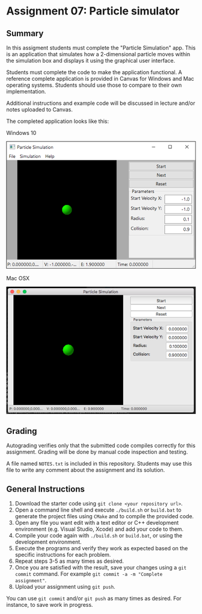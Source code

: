 # Assignment 07: Particle simulator

## Summary

In this assigment students must complete the "Particle Simulation" app. This
is an application that simulates how a 2-dimensional particle moves within the 
simulation box and displays it using the graphical user interface.

Students must complete the code to make the application functional. A reference
complete application is provided in Canvas for Windows and Mac operating 
systems. Students should use those to compare to their own implementation.

Additional instructions and example code will be discussed in lecture and/or
notes uploaded to Canvas.

The completed application looks like this:

Windows 10

![particle_app_win](images/particle_app_win.png "particle_app_win")

Mac OSX

![particle_app_mac](images/particle_app_mac.png "particle_app_mac")


## Grading

Autograding verifies only that the submitted code compiles correctly for this
assignment. Grading will be done by manual code inspection and testing.

A file named `NOTES.txt` is included in this repository. Students may use
this file to write any comment about the assignment and its solution.

## General Instructions
 1. Download the starter code using `git clone <your repository url>`.
 2. Open a command line shell and execute `./build.sh` or `build.bat` to 
 generate the project files using `CMake` and to compile the provided code.
 3. Open any file you want edit with a text editor or C++ development 
 environment (e.g. Visual Studio, Xcode) and add your code to them.
 4. Compile your code again with `./build.sh` or `build.bat`, or using the 
 development environment.
 5. Execute the programs and verify they work as expected based on the 
 specific instructions for each problem.
 6. Repeat steps 3-5 as many times as desired.
 7. Once you are satisfied with the result, save your changes using a 
 `git commit` command. For example `git commit -a -m "Complete assignment"`.
 8. Upload your assignment using `git push`.

 You can use `git commit` and/or `git push` as many times as desired. For 
 instance, to save work in progress.
